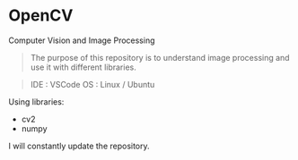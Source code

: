 # OpenCV
Computer Vision and Image Processing

> The purpose of this repository is to understand image processing and use it with different libraries.

> IDE : VSCode
> OS : Linux / Ubuntu

Using libraries:
 - cv2
 - numpy

I will constantly update the repository.
